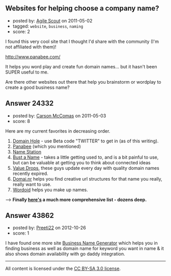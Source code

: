 ## Websites for helping choose a company name?

- posted by: [Agile Scout](https://stackexchange.com/users/-1/10175-agile-scout) on 2011-05-02
- tagged: `website`, `business`, `naming`
- score: 2

I found this very cool site that I thought I'd share with the community (I'm not affiliated with them)!

http://www.panabee.com/

It helps you word play and create fun domain names... but it hasn't been SUPER useful to me. 

Are there other websites out there that help you brainstorm or wordplay to create a good business name? 


## Answer 24332

- posted by: [Carson McComas](https://stackexchange.com/users/-1/9422-carson-mccomas) on 2011-05-03
- score: 8

<p>Here are my current favorites in decreasing order.</p>

<ol>
<li><a href="http://www.domainhole.com/" rel="nofollow">Domain Hole</a> - use Beta code "TWITTER" to get in (as of this writing).</li>
<li><a href="http://www.panabee.com/" rel="nofollow">Panabee</a> (which you mentioned)</li>
<li><a href="http://www.namestation.com/" rel="nofollow">Name Station</a></li>
<li><a href="http://www.bustaname.com/" rel="nofollow">Bust a Name</a> - takes a little getting used to, and is a bit painful to use, but can be valuable at getting you to think about connected ideas</li>
<li><a href="http://valuedrops.com/" rel="nofollow">Value Drops</a>, these guys update every day with quality domain names recently expired. </li>
<li><a href="http://domai.nr/" rel="nofollow">Domai.nr</a> helps you find creative url structures for that name you really, really want to use.</li>
<li><a href="http://wordoid.com/" rel="nofollow">Wordoid</a> helps you make up names. </li>
</ol>

<p>--> <strong>Finally <a href="http://domaingroovy.com/" rel="nofollow">here's</a> a much more comprehensive list - dozens deep.</strong></p>



## Answer 43862

- posted by: [Preeti22](https://stackexchange.com/users/-1/21334-preeti22) on 2012-10-26
- score: 1

<p>I have found one more site <a href="http://www.businessnamegenerator.com/" rel="nofollow">Business Name Generator</a> which helps you in finding business as well as domain name for keyword you want in name &amp; it also shows domain availability with go daddy integration.</p>




---

All content is licensed under the [CC BY-SA 3.0 license](https://creativecommons.org/licenses/by-sa/3.0/).
